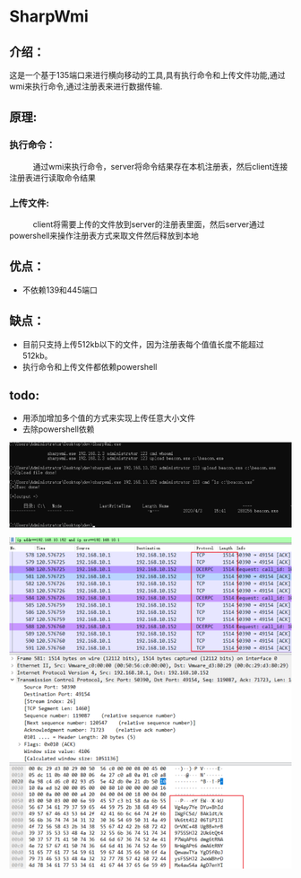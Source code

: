 # SharpWmi

## 介绍：

这是一个基于135端口来进行横向移动的工具,具有执行命令和上传文件功能,通过wmi来执行命令,通过注册表来进行数据传输.

## 原理:
### 执行命令：
   通过wmi来执行命令，server将命令结果存在本机注册表，然后client连接注册表进行读取命令结果

### 上传文件:
   client将需要上传的文件放到server的注册表里面，然后server通过powershell来操作注册表方式来取文件然后释放到本地


## 优点：
- 不依赖139和445端口

## 缺点：
- 目前只支持上传512kb以下的文件，因为注册表每个值值长度不能超过512kb。
- 执行命令和上传文件都依赖powershell

## todo:
- 用添加增加多个值的方式来实现上传任意大小文件
- 去除powershell依赖

![](1.png)

![](2.png)
